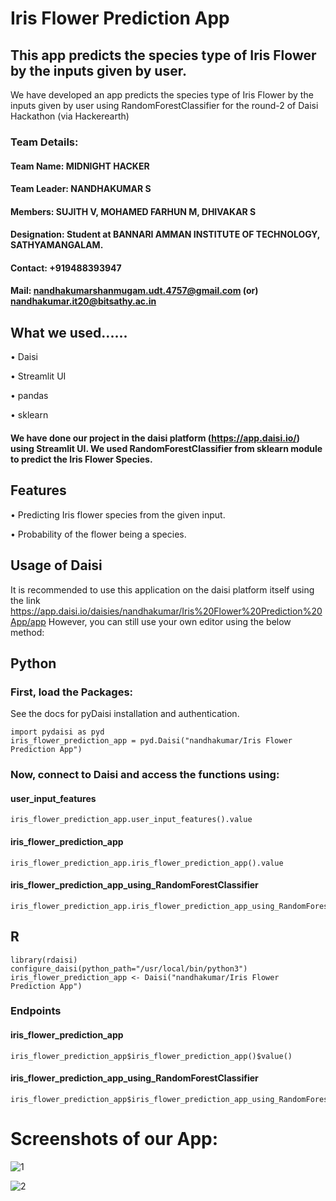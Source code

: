 # Iris Flower Prediction App
## This app predicts the species type of Iris Flower by the inputs given by user.
We have developed an app predicts the species type of Iris Flower by the inputs given by user using RandomForestClassifier for the round-2 of Daisi Hackathon (via Hackerearth)
### Team Details:
#### Team Name: MIDNIGHT HACKER
#### Team Leader: NANDHAKUMAR S 
#### Members: SUJITH V, MOHAMED FARHUN M, DHIVAKAR S
#### Designation: Student at BANNARI AMMAN INSTITUTE OF TECHNOLOGY, SATHYAMANGALAM.
#### Contact: +919488393947
#### Mail: nandhakumarshanmugam.udt.4757@gmail.com (or) nandhakumar.it20@bitsathy.ac.in

## What we used......
• Daisi


• Streamlit UI


• pandas


• sklearn


#### We have done our project in the daisi platform (https://app.daisi.io/) using Streamlit UI. We used RandomForestClassifier from sklearn module to predict the Iris Flower Species.
## Features
• Predicting Iris flower species from the given input.


• Probability of the flower being a species.


## Usage of Daisi

It is recommended to use this application on the daisi platform itself using the link https://app.daisi.io/daisies/nandhakumar/Iris%20Flower%20Prediction%20App/app
However, you can still use your own editor using the below method:
## Python
### First, load the Packages:
See the docs for pyDaisi installation and authentication.
```
import pydaisi as pyd
iris_flower_prediction_app = pyd.Daisi("nandhakumar/Iris Flower Prediction App")
```
### Now, connect to Daisi and access the functions using:
#### user_input_features
```
iris_flower_prediction_app.user_input_features().value
```
#### iris_flower_prediction_app
```
iris_flower_prediction_app.iris_flower_prediction_app().value
```
#### iris_flower_prediction_app_using_RandomForestClassifier
```
iris_flower_prediction_app.iris_flower_prediction_app_using_RandomForestClassifier().value
```

## R
```
library(rdaisi)
configure_daisi(python_path="/usr/local/bin/python3")
iris_flower_prediction_app <- Daisi("nandhakumar/Iris Flower Prediction App")
```
### Endpoints
#### iris_flower_prediction_app
```
iris_flower_prediction_app$iris_flower_prediction_app()$value()
```

#### iris_flower_prediction_app_using_RandomForestClassifier
```
iris_flower_prediction_app$iris_flower_prediction_app_using_RandomForestClassifier()$value()
```

# Screenshots of our App:

![1](https://user-images.githubusercontent.com/113059991/194543272-5ee19ac9-3980-4a04-99c4-1b3698cc0d39.JPG)

![2](https://user-images.githubusercontent.com/113059991/194543290-d5f21ba7-2e8c-4d5c-aedc-e685cd61e6fd.JPG)

